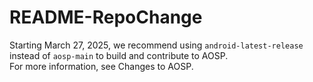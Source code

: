 # README-RepoChange

Starting March 27, 2025, we recommend using `android-latest-release` instead of `aosp-main` to build and contribute to AOSP. <br>
For more information, see Changes to AOSP.
